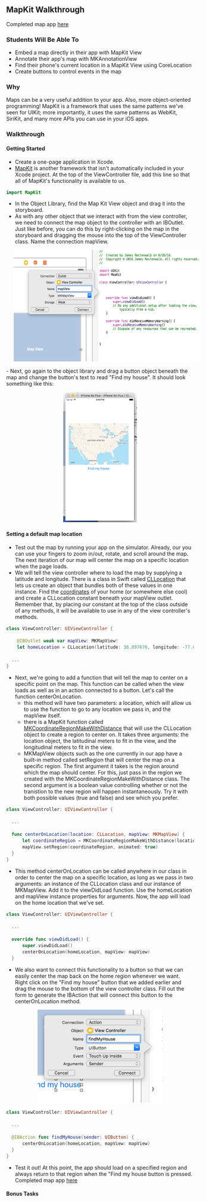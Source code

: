 ## MapKit Walkthrough

Completed map app [here]()

### Students Will Be Able To
- Embed a map directly in their app with MapKit View
- Annotate their app's map with MKAnnotationView
- Find their phone's current location in a MapKit View using CoreLocation
- Create buttons to control events in the map

### Why
Maps can be a very useful addition to your app. Also, more object-oriented programming! MapKit is a framework that uses the same patterns we've seen for UIKit; more importantly, it uses the same patterns as WebKit, SiriKit, and many more APIs you can use in your iOS apps.

### Walkthrough
#### Getting Started
- Create a one-page application in Xcode.
- [MapKit](https://developer.apple.com/maps/) is another framework that isn't automatically included in your Xcode project. At the top of the ViewController file, add this line so that all of MapKit's functionality is available to us.
```Swift
import MapKit
```
- In the Object Library, find the Map Kit View object and drag it into the storyboard. 
- As with any other object that we interact with from the view controller, we need to connect the map object to the controller with an IBOutlet. Just like before, you can do this by right-clicking on the map in the storyboard and dragging the mouse into the top of the ViewController class. Name the connection mapView.
<p align="center">
  <img src="images/mapView-connection.png" height="300px" hspace="20">
</p>
- Next, go again to the object library and drag a button object beneath the map and change the button's text to read "Find my house". It should look something like this:
<p align="center">
  <img src="images/initial-map-view.png" height="350px" hspace="20">
</p>

#### Setting a default map location
- Test out the map by running your app on the simulator. Already, our you can use your fingers to zoom in/out, rotate, and scroll around the map. The next iteration of our map will center the map on a specific location when the page loads.
- We will tell the view controller where to load the map by supplying a latitude and longitude. There is a class in Swift called [CLLocation](https://developer.apple.com/library/ios/documentation/CoreLocation/Reference/CLLocation_Class/index.html) that lets us create an object that bundles both of these values in one instance. Find the [coordinates](http://www.latlong.net/) of your home (or somewhere else cool) and create a CLLocation constant beneath your mapView outlet. Remember that, by placing our constant at the top of the class outside of any methods, it will be available to use in any of the view controller's methods.
```Swift
class ViewController: UIViewController {

    @IBOutlet weak var mapView: MKMapView!
    let homeLocation = CLLocation(latitude: 38.897676, longitude: -77.036483)
  
  ...
}
```
- Next, we're going to add a function that will tell the map to center on a specific point on the map. This function can be called when the view loads as well as in an action connected to a button. Let's call the function centerOnLocation.
  - this method will have two parameters: a location, which will allow us to use the function to go to any location we pass in, and the mapView itself. 
  - there is a MapKit function called [MKCoordinateRegionMakeWithDistance](https://developer.apple.com/library/ios/documentation/MapKit/Reference/MapKitFunctionsReference/index.html#//apple_ref/c/func/MKCoordinateRegionMakeWithDistance) that will use the CLLocation object to create a region to center on. It takes three arguments: the location object, the latitudinal meters to fit in the view, and the longitudinal meters to fit in the view.
  - MKMapView objects such as the one currently in our app have a built-in method called setRegion that will center the map on a specific region. The first argument it takes is the region around which the map should center. For this, just pass in the region we created with the MKCoordinateRegionMakeWithDistance class. The second argument is a boolean value controlling whether or not the tranistion to the new region will happen instantaneously. Try it with both possible values (true and false) and see which you prefer.
```Swift
class ViewController: UIViewController {

  ...

  func centerOnLocation(location: CLLocation, mapView: MKMapView) {
      let coordinateRegion = MKCoordinateRegionMakeWithDistance(location.coordinate, 750, 750)
      mapView.setRegion(coordinateRegion, animated: true)
  }
}
```

- This method centerOnLocation can be called anywhere in our class in order to center the map on a specific location, as long as we pass in two arguments: an instance of the CLLocation class and our instance of MKMapView. Add it to the viewDidLoad function. Use the homeLocation and mapView instance properties for arguments. Now, the app will load on the home location that we've set.
```Swift
class ViewController: UIViewController {

  ...

  override func viewDidLoad() {
      super.viewDidLoad()
      centerOnLocation(homeLocation, mapView: mapView)
  }
```
- We also want to connect this functionality to a button so that we can easily center the map back on the home region whenever we want. Right click on the "Find my house" button that we added earlier and drag the mouse to the bottom of the view controller class. Fill out the form to generate the IBAction that will connect this button to the centerOnLocation method.
<p align="center">
  <img src="images/findMyHouse.png" height="250px" hspace="20">
</p>

```Swift
class ViewController: UIViewController {

  ...

  @IBAction func findMyHouse(sender: UIButton) {
      centerOnLocation(homeLocation, mapView: mapView)
  }
}
```

- Test it out! At this point, the app should load on a specified region and always return to that region when the "Find my house button is pressed.
Completed map app [here]()

#### Bonus Tasks





